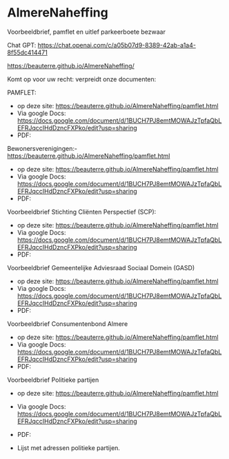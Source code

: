 # AlmereNaheffing
Voorbeeldbrief, pamflet en uitlef parkeerboete bezwaar

Chat GPT:
https://chat.openai.com/c/a05b07d9-8389-42ab-a1a4-8f55dc414471

https://beauterre.github.io/AlmereNaheffing/

Komt op voor uw recht: verpreidt onze documenten:

PAMFLET:
- op deze site: https://beauterre.github.io/AlmereNaheffing/pamflet.html
- Via google Docs: https://docs.google.com/document/d/1BUCH7PJ8emtMOWAJzTpfaQbLEFRJqccIHdDzncFXPko/edit?usp=sharing
- PDF:

Bewonersverenigingen:- https://beauterre.github.io/AlmereNaheffing/pamflet.html
- op deze site: https://beauterre.github.io/AlmereNaheffing/pamflet.html
- Via google Docs: https://docs.google.com/document/d/1BUCH7PJ8emtMOWAJzTpfaQbLEFRJqccIHdDzncFXPko/edit?usp=sharing
- PDF:

Voorbeeldbrief Stichting Cliënten Perspectief (SCP): 
- op deze site: https://beauterre.github.io/AlmereNaheffing/pamflet.html
- Via google Docs: https://docs.google.com/document/d/1BUCH7PJ8emtMOWAJzTpfaQbLEFRJqccIHdDzncFXPko/edit?usp=sharing
- PDF:

Voorbeeldbrief Gemeentelijke Adviesraad Sociaal Domein (GASD)
- op deze site: https://beauterre.github.io/AlmereNaheffing/pamflet.html
- Via google Docs: https://docs.google.com/document/d/1BUCH7PJ8emtMOWAJzTpfaQbLEFRJqccIHdDzncFXPko/edit?usp=sharing
- PDF:

Voorbeeldbrief Consumentenbond Almere
- op deze site: https://beauterre.github.io/AlmereNaheffing/pamflet.html
- Via google Docs: https://docs.google.com/document/d/1BUCH7PJ8emtMOWAJzTpfaQbLEFRJqccIHdDzncFXPko/edit?usp=sharing
- PDF:

Voorbeeldbrief Politieke partijen 
- op deze site: https://beauterre.github.io/AlmereNaheffing/pamflet.html
- Via google Docs: https://docs.google.com/document/d/1BUCH7PJ8emtMOWAJzTpfaQbLEFRJqccIHdDzncFXPko/edit?usp=sharing
- PDF:

- Lijst met adressen politieke partijen.
